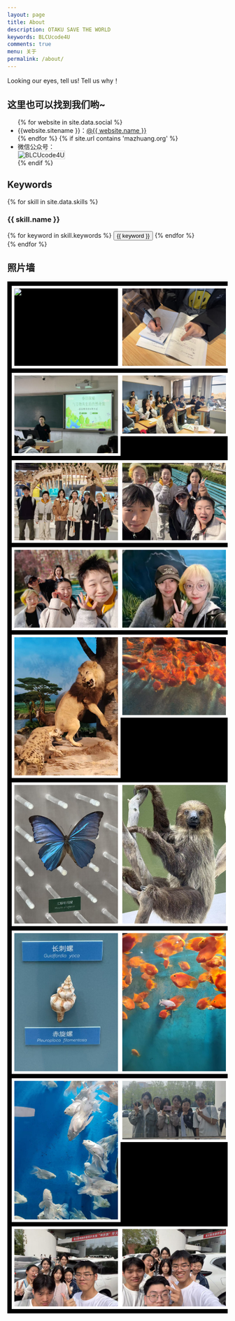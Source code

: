 ```yaml
---
layout: page
title: About
description: OTAKU SAVE THE WORLD
keywords: BLCUcode4U
comments: true
menu: 关于
permalink: /about/
---
```


Looking our eyes, tell us! Tell us why！

## 这里也可以找到我们哟~

<ul>
{% for website in site.data.social %}
<li>{{website.sitename }}：<a href="{{ website.url }}" target="_blank">@{{ website.name }}</a></li>
{% endfor %}
{% if site.url contains 'mazhuang.org' %}
<li>
微信公众号：<br />
<img style="height:192px;width:192px;border:1px solid lightgrey;" src="{{ site.url }}/assets/images/qrcode.jpg" alt="BLCUcode4U" />
</li>
{% endif %}
</ul>


## Keywords

{% for skill in site.data.skills %}
### {{ skill.name }}
<div class="btn-inline">
{% for keyword in skill.keywords %}
<button class="btn btn-outline" type="button">{{ keyword }}</button>
{% endfor %}
</div>
{% endfor %}

## 照片墙
<style>
.photo-wall {
  display: grid;
  grid-template-columns: repeat(auto-fill, minmax(200px, 1fr));
  background: #000;
  border: 10px solid black;
  gap: 10px;
}

.photo-wall img {
  width: 100%;
  height: auto;
  border: 6px solid white;
}
</style>
<!-- 在以下的 div 中添加 img 即可在照片墙中添加内容 -->
<div class="photo-wall">
  <img src="../assets/images/our_photos/25317-1.jpg">
  <img src="../assets/images/our_photos/25317-2.jpg">
  <img src="assets/images/our_photos/25324-1.jpg">
  <img src="assets/images/our_photos/25324-2.jpg">
  <img src="assets/images/our_photos/25328-1.jpg">
  <img src="assets/images/our_photos/25328-2.jpg">
  <img src="assets/images/our_photos/25328-3.jpg">
  <img src="assets/images/our_photos/25328-4.jpg">
  <img src="assets/images/our_photos/25328-5.jpg">
  <img src="assets/images/our_photos/25328-6.jpg">
  <img src="assets/images/our_photos/25328-7.jpg">
  <img src="assets/images/our_photos/25328-8.jpg">
  <img src="assets/images/our_photos/25328-9.jpg">
  <img src="assets/images/our_photos/25328-10.jpg">
  <img src="assets/images/our_photos/25328-11.jpg">
  <img src="assets/images/our_photos/25412-1.jpg">
  <img src="assets/images/our_photos/25412-2.jpg">
  <img src="assets/images/our_photos/25412-3.jpg">
</div>


